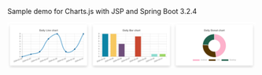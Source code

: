 Sample demo for Charts.js with JSP and Spring Boot 3.2.4

![image](https://github.com/voodoo98/jspchartsdemo/blob/main/screenshot.jpg)

